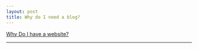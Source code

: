 ```yaml
---
layout: post
title: Why do I need a blog?
---
```


[Why Do I have a website?](https://ofirsharony.github.io/about/)

-----


